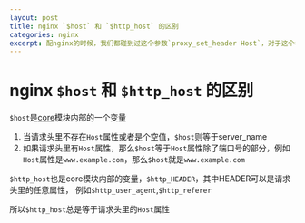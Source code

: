 ```yaml
---
layout: post
title: nginx `$host` 和 `$http_host` 的区别
categories: nginx
excerpt: 配nginx的时候，我们都碰到过这个参数`proxy_set_header Host`，对于这个参数的值网上一般有两种，$host和$http_host，这两个值究竟有啥区别呢？
---
```


# nginx `$host` 和 `$http_host` 的区别

`$host`是[core](http://nginx.org/en/docs/http/ngx_http_core_module.html)模块内部的一个变量

1. 当请求头里不存在`Host`属性或者是个空值，`$host`则等于server_name
2. 如果请求头里有`Host`属性，那么`$host`等于`Host`属性除了端口号的部分，例如`Host`属性是`www.example.com`，那么`$host`就是`www.example.com`

`$http_host`也是core模块内部的变量，`$http_HEADER`，其中HEADER可以是请求头里的任意属性，
例如`$http_user_agent`,`$http_referer`

所以`$http_host`总是等于请求头里的`Host`属性

